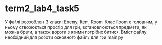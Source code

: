 # term2_lab4_task5
У файлі розроблені 3 класи: Enemy, Item, Room. Клас Room є головним, у ньому створюється простір для гри, встановлюються предмети, які можна брвти, а також вороги з якими потрібно битися. Вміст файлу необхідний для роботи основного файлу для гри main.py
